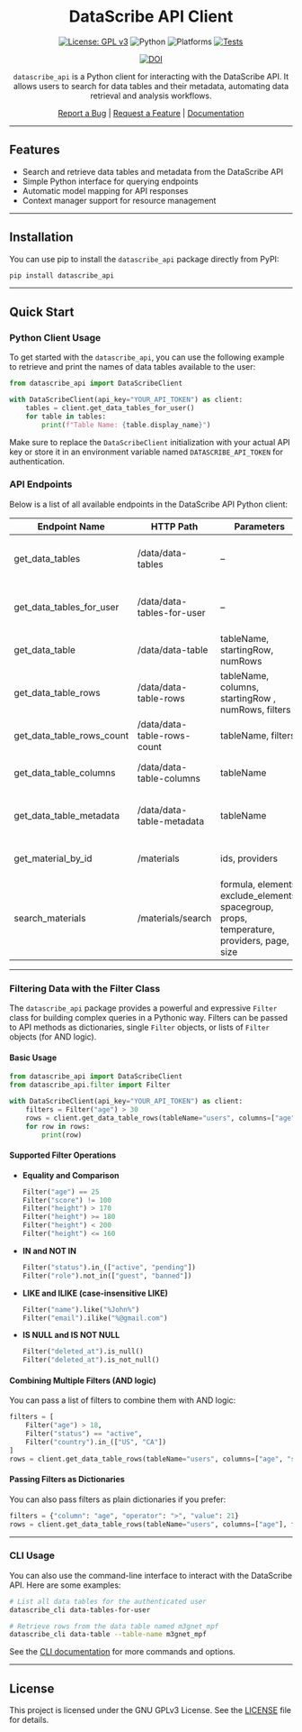 <div align="center">

# DataScribe API Client

[![License: GPL v3](https://img.shields.io/badge/License-GPLv3-blue.svg)](https://opensource.org/license/gpl-3-0)
![Python](https://img.shields.io/badge/python-3.11-blue)
![Platforms](https://img.shields.io/badge/platform-linux%20%7C%20macos%20%7C%20windows-lightgrey)
[![Tests](https://github.com/DataScribe-Cloud/datascribe_api/actions/workflows/test.yml/badge.svg)](https://github.com/DataScribe-Cloud/datascribe_api/actions/workflows/test.yml)

[![DOI](https://zenodo.org/badge/1024595385.svg)](https://doi.org/10.5281/zenodo.17090844)

`datascribe_api` is a Python client for interacting with the DataScribe API. It allows users to search for data tables and their metadata, automating data retrieval and analysis workflows.

<p>
  <a href="https://github.com/DataScribe-Cloud/datascribe_api/issues/new?labels=bug">Report a Bug</a> |
  <a href="https://github.com/DataScribe-Cloud/datascribe_api/issues/new?labels=enhancement">Request a Feature</a> |
<a href="https://datascribe-cloud.github.io/datascribe_api/">Documentation</a>
</p>

</div>

---

## Features

- Search and retrieve data tables and metadata from the DataScribe API
- Simple Python interface for querying endpoints
- Automatic model mapping for API responses
- Context manager support for resource management

---

## Installation

You can use pip to install the `datascribe_api` package directly from PyPI:

```sh
pip install datascribe_api
```

---

## Quick Start

### Python Client Usage
To get started with the `datascribe_api`, you can use the following example to retrieve and print the names of data tables available to the user:
```python
from datascribe_api import DataScribeClient

with DataScribeClient(api_key="YOUR_API_TOKEN") as client:
    tables = client.get_data_tables_for_user()
    for table in tables:
        print(f"Table Name: {table.display_name}")
```

Make sure to replace the `DataScribeClient` initialization with your actual API key or store it in an environment variable named `DATASCRIBE_API_TOKEN` for authentication.

### API Endpoints

Below is a list of all available endpoints in the DataScribe API Python client:

| Endpoint Name             | HTTP Path                   | Parameters                                                                                 | Description                               |
|---------------------------|-----------------------------|--------------------------------------------------------------------------------------------|-------------------------------------------|
| get_data_tables           | /data/data-tables           | –                                                                                          | List all data tables (admin only)         |
| get_data_tables_for_user  | /data/data-tables-for-user  | –                                                                                          | List data tables available to the user    |
| get_data_table            | /data/data-table            | tableName, startingRow, numRows                                                            | Get rows from a data table                |
| get_data_table_rows       | /data/data-table-rows       | tableName, columns, startingRow , numRows, filters                                         | Get rows from a data table (with columns) |
| get_data_table_rows_count | /data/data-table-rows-count | tableName, filters                                                                         | Get row count for a data table            |
| get_data_table_columns    | /data/data-table-columns    | tableName                                                                                  | Get columns of a data table               |
| get_data_table_metadata   | /data/data-table-metadata   | tableName                                                                                  | Get metadata for a data table             |
| get_material_by_id        | /materials                  | ids, providers                                                                             | Get material by IDs                       |
| search_materials          | /materials/search           | formula, elements, exclude_elements, spacegroup, props, temperature, providers, page, size | Search for materials                      |

---


### Filtering Data with the Filter Class

The `datascribe_api` package provides a powerful and expressive `Filter` class for building complex queries in a Pythonic way. Filters can be passed to API methods as dictionaries, single `Filter` objects, or lists of `Filter` objects (for AND logic).

#### Basic Usage

```python
from datascribe_api import DataScribeClient
from datascribe_api.filter import Filter

with DataScribeClient(api_key="YOUR_API_TOKEN") as client:
    filters = Filter("age") > 30
    rows = client.get_data_table_rows(tableName="users", columns=["age", "name"], filters=filters)
    for row in rows:
        print(row)
```

#### Supported Filter Operations

- **Equality and Comparison**
  ```python
  Filter("age") == 25
  Filter("score") != 100
  Filter("height") > 170
  Filter("height") >= 180
  Filter("height") < 200
  Filter("height") <= 160
  ```

- **IN and NOT IN**
  ```python
  Filter("status").in_(["active", "pending"])
  Filter("role").not_in(["guest", "banned"])
  ```

- **LIKE and ILIKE (case-insensitive LIKE)**
  ```python
  Filter("name").like("%John%")
  Filter("email").ilike("%@gmail.com")
  ```

- **IS NULL and IS NOT NULL**
  ```python
  Filter("deleted_at").is_null()
  Filter("deleted_at").is_not_null()
  ```

#### Combining Multiple Filters (AND logic)

You can pass a list of filters to combine them with AND logic:

```python
filters = [
    Filter("age") > 18,
    Filter("status") == "active",
    Filter("country").in_(["US", "CA"])
]
rows = client.get_data_table_rows(tableName="users", columns=["age", "status", "country"], filters=filters)
```

#### Passing Filters as Dictionaries

You can also pass filters as plain dictionaries if you prefer:

```python
filters = {"column": "age", "operator": ">", "value": 21}
rows = client.get_data_table_rows(tableName="users", columns=["age"], filters=filters)
```

---

### CLI Usage

You can also use the command-line interface to interact with the DataScribe API. Here are some examples:

```sh
# List all data tables for the authenticated user
datascribe_cli data-tables-for-user
```

```sh
# Retrieve rows from the data table named m3gnet_mpf
datascribe_cli data-table --table-name m3gnet_mpf
```

See the [CLI documentation](README_CLI.md) for more commands and options.

---

## License

This project is licensed under the GNU GPLv3 License. See the [LICENSE](./LICENSE) file for details.
